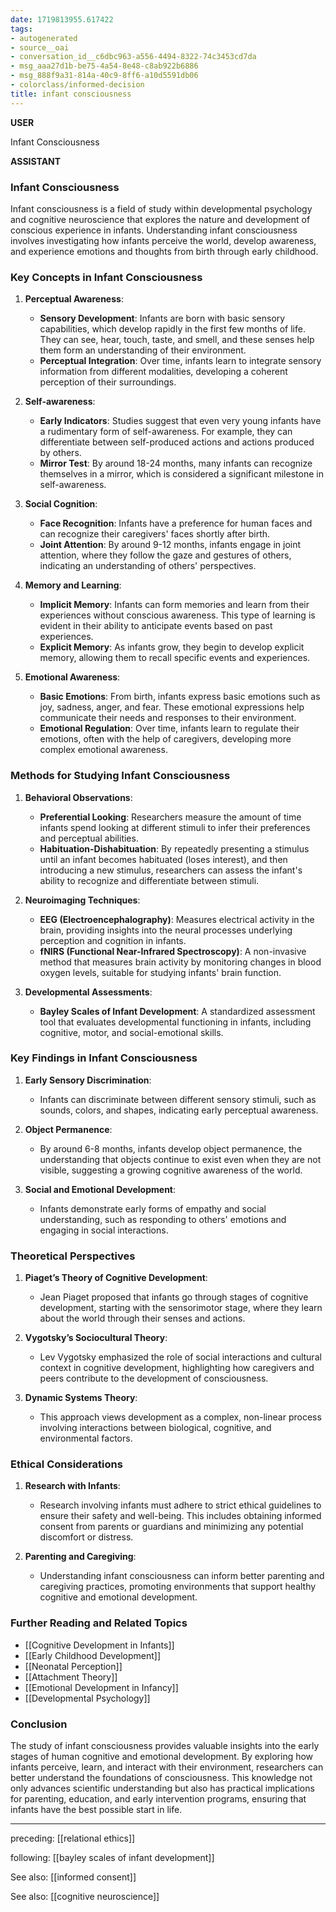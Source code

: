 ```yaml
---
date: 1719813955.617422
tags:
- autogenerated
- source__oai
- conversation_id__c6dbc963-a556-4494-8322-74c3453cd7da
- msg_aaa27d1b-be75-4a54-8e48-c8ab922b6886
- msg_888f9a31-814a-40c9-8ff6-a10d5591db06
- colorclass/informed-decision
title: infant consciousness
---
```


**USER**

Infant Consciousness


**ASSISTANT**

### Infant Consciousness

Infant consciousness is a field of study within developmental psychology and cognitive neuroscience that explores the nature and development of conscious experience in infants. Understanding infant consciousness involves investigating how infants perceive the world, develop awareness, and experience emotions and thoughts from birth through early childhood.

### Key Concepts in Infant Consciousness

1. **Perceptual Awareness**:
   - **Sensory Development**: Infants are born with basic sensory capabilities, which develop rapidly in the first few months of life. They can see, hear, touch, taste, and smell, and these senses help them form an understanding of their environment.
   - **Perceptual Integration**: Over time, infants learn to integrate sensory information from different modalities, developing a coherent perception of their surroundings.

2. **Self-awareness**:
   - **Early Indicators**: Studies suggest that even very young infants have a rudimentary form of self-awareness. For example, they can differentiate between self-produced actions and actions produced by others.
   - **Mirror Test**: By around 18-24 months, many infants can recognize themselves in a mirror, which is considered a significant milestone in self-awareness.

3. **Social Cognition**:
   - **Face Recognition**: Infants have a preference for human faces and can recognize their caregivers' faces shortly after birth.
   - **Joint Attention**: By around 9-12 months, infants engage in joint attention, where they follow the gaze and gestures of others, indicating an understanding of others' perspectives.

4. **Memory and Learning**:
   - **Implicit Memory**: Infants can form memories and learn from their experiences without conscious awareness. This type of learning is evident in their ability to anticipate events based on past experiences.
   - **Explicit Memory**: As infants grow, they begin to develop explicit memory, allowing them to recall specific events and experiences.

5. **Emotional Awareness**:
   - **Basic Emotions**: From birth, infants express basic emotions such as joy, sadness, anger, and fear. These emotional expressions help communicate their needs and responses to their environment.
   - **Emotional Regulation**: Over time, infants learn to regulate their emotions, often with the help of caregivers, developing more complex emotional awareness.

### Methods for Studying Infant Consciousness

1. **Behavioral Observations**:
   - **Preferential Looking**: Researchers measure the amount of time infants spend looking at different stimuli to infer their preferences and perceptual abilities.
   - **Habituation-Dishabituation**: By repeatedly presenting a stimulus until an infant becomes habituated (loses interest), and then introducing a new stimulus, researchers can assess the infant's ability to recognize and differentiate between stimuli.

2. **Neuroimaging Techniques**:
   - **EEG (Electroencephalography)**: Measures electrical activity in the brain, providing insights into the neural processes underlying perception and cognition in infants.
   - **fNIRS (Functional Near-Infrared Spectroscopy)**: A non-invasive method that measures brain activity by monitoring changes in blood oxygen levels, suitable for studying infants' brain function.

3. **Developmental Assessments**:
   - **Bayley Scales of Infant Development**: A standardized assessment tool that evaluates developmental functioning in infants, including cognitive, motor, and social-emotional skills.

### Key Findings in Infant Consciousness

1. **Early Sensory Discrimination**:
   - Infants can discriminate between different sensory stimuli, such as sounds, colors, and shapes, indicating early perceptual awareness.

2. **Object Permanence**:
   - By around 6-8 months, infants develop object permanence, the understanding that objects continue to exist even when they are not visible, suggesting a growing cognitive awareness of the world.

3. **Social and Emotional Development**:
   - Infants demonstrate early forms of empathy and social understanding, such as responding to others' emotions and engaging in social interactions.

### Theoretical Perspectives

1. **Piaget’s Theory of Cognitive Development**:
   - Jean Piaget proposed that infants go through stages of cognitive development, starting with the sensorimotor stage, where they learn about the world through their senses and actions.

2. **Vygotsky’s Sociocultural Theory**:
   - Lev Vygotsky emphasized the role of social interactions and cultural context in cognitive development, highlighting how caregivers and peers contribute to the development of consciousness.

3. **Dynamic Systems Theory**:
   - This approach views development as a complex, non-linear process involving interactions between biological, cognitive, and environmental factors.

### Ethical Considerations

1. **Research with Infants**:
   - Research involving infants must adhere to strict ethical guidelines to ensure their safety and well-being. This includes obtaining informed consent from parents or guardians and minimizing any potential discomfort or distress.

2. **Parenting and Caregiving**:
   - Understanding infant consciousness can inform better parenting and caregiving practices, promoting environments that support healthy cognitive and emotional development.

### Further Reading and Related Topics

- [[Cognitive Development in Infants]]
- [[Early Childhood Development]]
- [[Neonatal Perception]]
- [[Attachment Theory]]
- [[Emotional Development in Infancy]]
- [[Developmental Psychology]]

### Conclusion

The study of infant consciousness provides valuable insights into the early stages of human cognitive and emotional development. By exploring how infants perceive, learn, and interact with their environment, researchers can better understand the foundations of consciousness. This knowledge not only advances scientific understanding but also has practical implications for parenting, education, and early intervention programs, ensuring that infants have the best possible start in life.


---

preceding: [[relational ethics]]  


following: [[bayley scales of infant development]]

See also: [[informed consent]]


See also: [[cognitive neuroscience]]